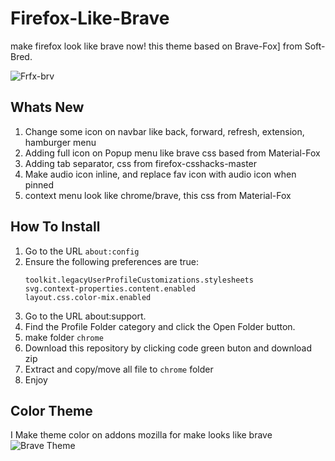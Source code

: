 # Firefox-Like-Brave
make firefox look like brave now!
this theme based on Brave-Fox] from Soft-Bred.

![Frfx-brv](https://github.com/user-attachments/assets/66668000-2d22-4d83-b171-2fb9b7ead1d6)


## Whats New
1. Change some icon on navbar like back, forward, refresh, extension, hamburger menu
2. Adding full icon on Popup menu like brave css based from Material-Fox
3. Adding tab separator, css from firefox-csshacks-master
4. Make audio icon inline, and replace fav icon with audio icon when pinned
5. context menu look like chrome/brave, this css from Material-Fox

## How To Install
1. Go to the URL `about:config`
2. Ensure the following preferences are true:
    ```
    toolkit.legacyUserProfileCustomizations.stylesheets
    svg.context-properties.content.enabled
    layout.css.color-mix.enabled
    ```
4. Go to the URL about:support.
5. Find the Profile Folder category and click the Open Folder button.
6. make folder `chrome`
7. Download this repository by clicking code green buton and download zip
8. Extract and copy/move all file to `chrome` folder
9. Enjoy

## Color Theme
I Make theme color on addons mozilla for make looks like brave
![Brave Theme](https://addons.mozilla.org/en-US/firefox/user/18534883/)

